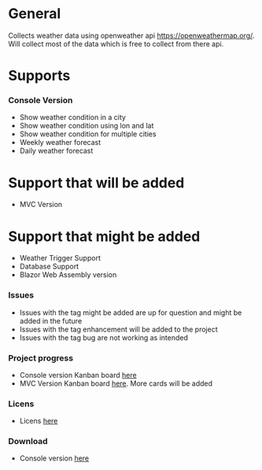 # General
Collects weather data using openweather api https://openweathermap.org/. 
Will collect most of the data which is free to collect from there api. 

# Supports
### Console Version
- Show weather condition in a city
- Show weather condition using lon and lat
- Show weather condition for multiple cities
- Weekly weather forecast 
- Daily weather forecast 

# Support that will be added
- MVC Version

# Support that might be added
- Weather Trigger Support
- Database Support
- Blazor Web Assembly version

### Issues
- Issues with the tag might be added are up for question and might be added in the future
- Issues with the tag enhancement will be added to the project
- Issues with the tag bug are not working as intended

### Project progress
- Console version Kanban board [here](https://github.com/users/Carpenteri1/projects/3) 
- MVC Version Kanban board [here](https://github.com/Carpenteri1/WeatherApp/projects/4). More cards will be added

### Licens
- Licens [here](https://github.com/Carpenteri1/WeatherApp/blob/master/LICENSE)

### Download 
- Console version [here](https://github.com/Carpenteri1/WeatherApp/releases/download/v1.0/Bin.zip) 
